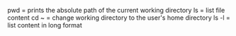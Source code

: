 pwd = prints the absolute path of the current working directory
ls = list file content
cd ~ = change working directory to the user's home directory
ls -l = list content in long format
